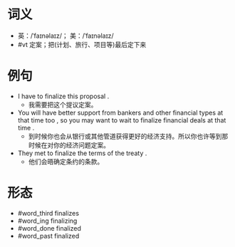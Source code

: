 # 词义
- 英：/ˈfaɪnəlaɪz/； 美：/ˈfaɪnəlaɪz/
- #vt 定案；把(计划、旅行、项目等)最后定下来
# 例句
- I have to finalize this proposal .
	- 我需要把这个提议定案。
- You will have better support from bankers and other financial types at that time too , so you may want to wait to finalize financial deals at that time .
	- 到时候你也会从银行或其他管道获得更好的经济支持。所以你也许等到那时候在对你的经济问题定案。
- They met to finalize the terms of the treaty .
	- 他们会晤确定条约的条款。
# 形态
- #word_third finalizes
- #word_ing finalizing
- #word_done finalized
- #word_past finalized
